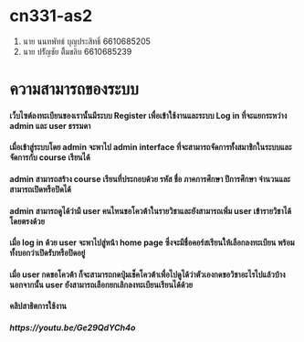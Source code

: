 # cn331-as2
1. นาย นนทพัทธ์ บุญประสิทธิ์ 6610685205
2. นาย ปรััญชัย ติิ้มขลิบ 6610685239

<h1> ความสามารถของระบบ </h1>
<h4>   เว็บไซต์ลงทะเบียนของเรานั้นมีระบบ Register เพื่อเข้าใช้งานและระบบ Log in ที่จะแยกระหว่าง admin และ user ธรรมดา</h4>
<h4>เมื่อเข้าสู่ระบบโดย admin จะพาไป admin interface ที่จะสามารถจัดการทั้งสมาชิกในระบบและจัดการกับ course เรียนได้</h4>
<h4>admin สามารถสร้าง course เรียนที่ประกอบด้วย รหัส ชื่อ ภาคการศึกษา ปีการศึกษา จำนวนและสามารถเปิดหรือปิดได้</h4>
<h4>admin สามารถดูได้ว่ามี user คนไหนขอโควต้าในรายวิชาและยังสามารถเพิ่ม user เข้ารายวิชาได้โดยตรงด้วย</h4>
<h4>เมื่อ log in ด้วย user จะพาไปสู่หน้า home page ซึ่งจะมีชื่อคอร์สเรียนให้เลือกลงทะเบียน พร้อมทั้งบอกว่าเปิดรับหรือปิดอยู่</h4>
<h4>เมื่อ user กดขอโควต้า ก็จะสามารถกดปุ่มเช็คโควต้าเพื่อไปดูได้ว่าตัวเองกดขอวิชาอะไรไปแล้วบ้าง นอกจากนั้น user ยังสามารถเลือกยกเลิกลงทะเบียนเรียนได้ด้วย</h4>
<h4>คลิปสาธิตการใช้งาน</h4>
<h5>https://youtu.be/Ge29QdYCh4o</h5>
